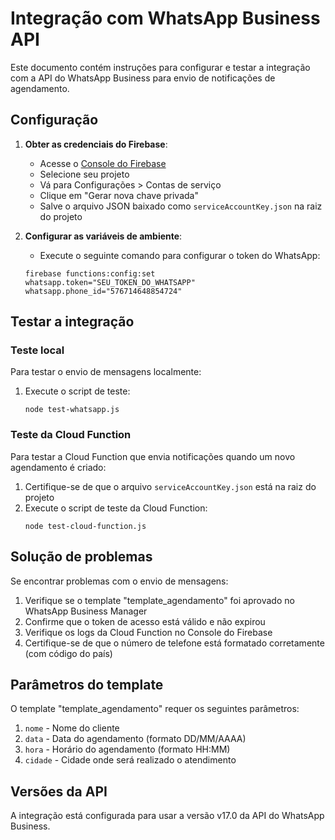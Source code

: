 # Integração com WhatsApp Business API

Este documento contém instruções para configurar e testar a integração com a API do WhatsApp Business para envio de notificações de agendamento.

## Configuração

1. **Obter as credenciais do Firebase**:
   - Acesse o [Console do Firebase](https://console.firebase.google.com/)
   - Selecione seu projeto
   - Vá para Configurações > Contas de serviço
   - Clique em "Gerar nova chave privada"
   - Salve o arquivo JSON baixado como `serviceAccountKey.json` na raiz do projeto

2. **Configurar as variáveis de ambiente**:
   - Execute o seguinte comando para configurar o token do WhatsApp:
   ```
   firebase functions:config:set whatsapp.token="SEU_TOKEN_DO_WHATSAPP" whatsapp.phone_id="576714648854724"
   ```

## Testar a integração

### Teste local

Para testar o envio de mensagens localmente:

1. Execute o script de teste:
   ```
   node test-whatsapp.js
   ```

### Teste da Cloud Function

Para testar a Cloud Function que envia notificações quando um novo agendamento é criado:

1. Certifique-se de que o arquivo `serviceAccountKey.json` está na raiz do projeto
2. Execute o script de teste da Cloud Function:
   ```
   node test-cloud-function.js
   ```

## Solução de problemas

Se encontrar problemas com o envio de mensagens:

1. Verifique se o template "template_agendamento" foi aprovado no WhatsApp Business Manager
2. Confirme que o token de acesso está válido e não expirou
3. Verifique os logs da Cloud Function no Console do Firebase
4. Certifique-se de que o número de telefone está formatado corretamente (com código do país)

## Parâmetros do template

O template "template_agendamento" requer os seguintes parâmetros:

1. `nome` - Nome do cliente
2. `data` - Data do agendamento (formato DD/MM/AAAA)
3. `hora` - Horário do agendamento (formato HH:MM)
4. `cidade` - Cidade onde será realizado o atendimento

## Versões da API

A integração está configurada para usar a versão v17.0 da API do WhatsApp Business.
